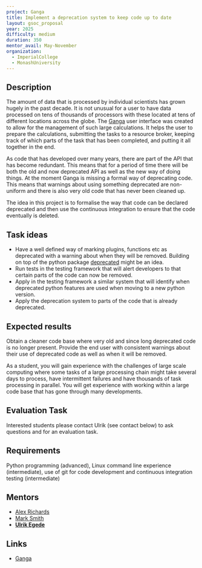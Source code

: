 ```yaml
---
project: Ganga
title: Implement a deprecation system to keep code up to date
layout: gsoc_proposal
year: 2025
difficulty: medium
duration: 350
mentor_avail: May-November
organization:
  - ImperialCollege
  - MonashUniversity
---
```


## Description
The amount of data that is processed by individual scientists has grown hugely in the past decade. It is not unusual for a user to have data processed on tens of thousands of processors with these located at tens of different locations across the globe. The [Ganga](https://github.com/ganga-devs/ganga) user interface was created to allow for the management of such large calculations. It helps the user to prepare the calculations, submitting the tasks to a resource broker, keeping track of which parts of the task that has been completed, and putting it all together in the end.

As code that has developed over many years, there are part of the API that has become redundant. This means that for a period of time there will be both the old and now deprecated API as well as the new way of doing things. At the moment Ganga is missing a formal way of deprecating code. This means that warnings about using something deprecated are non-uniform and there is also very old code that has never been cleaned up.

The idea in this project is to formalise the way that code can be declared deprecated and then use the continuous integration to ensure that the code eventually is deleted. 

## Task ideas
 * Have a well defined way of marking plugins, functions etc as deprecated with a warning about when they will be removed. Building on top
 of the python package [deprecated](https://pypi.org/project/Deprecated/) might be an idea.
 * Run tests in the testing framework that will alert developers to that certain parts of the code can now be removed.
 * Apply in the testing framework a similar system that will identify when deprecated python features are used when moving to a new python version.
 * Apply the deprecation system to parts of the code that is already deprecated.

## Expected results
Obtain a cleaner code base where very old and since long deprecated code is no longer present. Provide the end user with consistent warnings about their use of deprecated code as well as when it will be removed.

As a student, you will gain experience with the challenges of large scale computing where some tasks of a large processing chain might take several days to process, have intermittent failures and have thousands of task processing in parallel. You will get experience with working within a large code base that has gone through many developments.

## Evaluation Task
Interested students please contact Ulrik (see contact below) to ask questions and for an evaluation task.

## Requirements
Python programming (advanced), Linux command line experience (intermediate), use of git for code development and continuous integration testing (intermediate)

## Mentors 
  * [Alex Richards](mailto:a.richards@imperial.ac.uk)
  * [Mark Smith](mailto:mark.smith1@imperial.ac.uk)
  * **[Ulrik Egede](mailto:ulrik.egede@monash.edu)**

## Links
  * [Ganga](https://github.com/ganga-devs/ganga)
